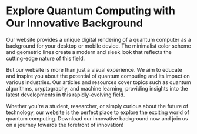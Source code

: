<!--font:Montserrat-->

# Explore Quantum Computing with Our Innovative Background

Our website provides a unique digital rendering of a quantum computer as a background for your desktop or mobile device. The minimalist color scheme and geometric lines create a modern and sleek look that reflects the cutting-edge nature of this field.

But our website is more than just a visual experience. We aim to educate and inspire you about the potential of quantum computing and its impact on various industries. Our articles and resources cover topics such as quantum algorithms, cryptography, and machine learning, providing insights into the latest developments in this rapidly-evolving field.

Whether you're a student, researcher, or simply curious about the future of technology, our website is the perfect place to explore the exciting world of quantum computing. Download our innovative background now and join us on a journey towards the forefront of innovation!

<!--

Write me markdown content of website with wallpaper:

"A wallpaper featuring a digital rendering of a quantum computer, with a minimalist color scheme and geometric lines."

The header of the page should not be copy of the text but rather a real content of the website which is using this wallpaper.


---


# Quantum Computing Wallpaper

Decorate your desktop or mobile device with our stunning wallpaper featuring a digital rendering of a quantum computer. The minimalist color scheme and geometric lines give this wallpaper a modern and sleek look that is sure to impress.

Whether you're a fan of quantum computing or just looking for a cool new wallpaper, this design is perfect for anyone who loves technology and innovation. Download it now and show off your love for the cutting-edge world of quantum computing!


---


Heading should not include word "wallpaper". The website should not be about the wallpaper itself, wallpaper is just a related background, rewrite whole content.


---


# Experience the Future of Computing with Our Quantum-Inspired Wallpaper

Our website offers a unique digital rendering of a quantum computer as a background for your desktop or mobile device. The minimalist color scheme and geometric lines create a sleek and modern look that is sure to impress.

But our website is more than just a wallpaper provider. We aim to bring you closer to the fascinating world of quantum computing and inspire you to explore its potential. Through our articles and resources, we offer insights into the latest developments in quantum technology and how it can transform various industries.

So why settle for a boring background when you can have a quantum-inspired one that not only looks great but also sparks your curiosity? Download our wallpaper now and join us on a journey towards the future of computing!


---


Heading should not include word "wallpaper". The website should not be about the wallpaper itself, wallpaper is just a related background, rewrite whole content.


---


# Quantum Computing: Exploring the Future of Technology

Our website offers a glimpse into the fascinating world of quantum computing, with a stunning digital rendering of a quantum computer as a background for your desktop or mobile device. The minimalist color scheme and geometric lines create a sleek and modern look that reflects the cutting-edge nature of this field.

But our website is more than just a visual experience. We aim to educate and inspire you about the potential of quantum computing and its impact on various industries. Our articles and resources cover topics such as quantum algorithms, quantum cryptography, and quantum machine learning, providing insights into the latest developments in this rapidly-evolving field.

Whether you're a student, researcher, or simply curious about the future of technology, our website is the perfect place to explore the exciting world of quantum computing. Download our quantum-inspired background now and join us on a journey towards the forefront of innovation!


---


Heading is too long, rewrite whole content.


---


# Discover the World of Quantum Computing with Our Innovative Background

Our website provides a unique digital rendering of a quantum computer as a background for your desktop or mobile device. The minimalist color scheme and geometric lines create a modern and sleek look that reflects the cutting-edge nature of this field.

But our website is more than just a visual experience. We aim to educate and inspire you about the potential of quantum computing and its impact on various industries. Our articles and resources cover topics such as quantum algorithms, cryptography, and machine learning, providing insights into the latest developments in this rapidly-evolving field.

Whether you're a student, researcher, or simply curious about the future of technology, our website is the perfect place to explore the exciting world of quantum computing. Download our innovative background now and join us on a journey towards the forefront of innovation!


---


Write me a Google font which is best fitting for the website.

Pick from the list:
- Lobster
- Open Sans
- Playfair Display
- Poppins
- Barlow Condensed
- Roboto
- Great Vibes
- Futura
- Orbitron
- Montserrat
- Dancing Script
- Lato
- Inter
- IBM Plex Sans
- Exo 2
- Alegreya
- Raleway


Write just the font name nothing else.


---


Montserrat

-->
